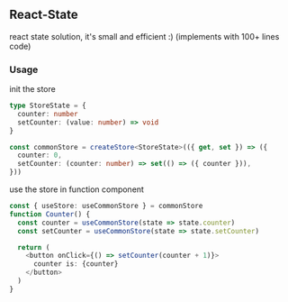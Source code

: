 ## React-State
react state solution, it's small and efficient :) (implements with 100+ lines code)
### Usage
init the store
```typescript
type StoreState = {
  counter: number
  setCounter: (value: number) => void
}

const commonStore = createStore<StoreState>(({ get, set }) => ({
  counter: 0,
  setCounter: (counter: number) => set(() => ({ counter })),
})) 
```

use the store in function component
```typescript
const { useStore: useCommonStore } = commonStore
function Counter() {
  const counter = useCommonStore(state => state.counter)
  const setCounter = useCommonStore(state => state.setCounter)

  return (
    <button onClick={() => setCounter(counter + 1)}>
      counter is: {counter}
    </button>
  )
}
```